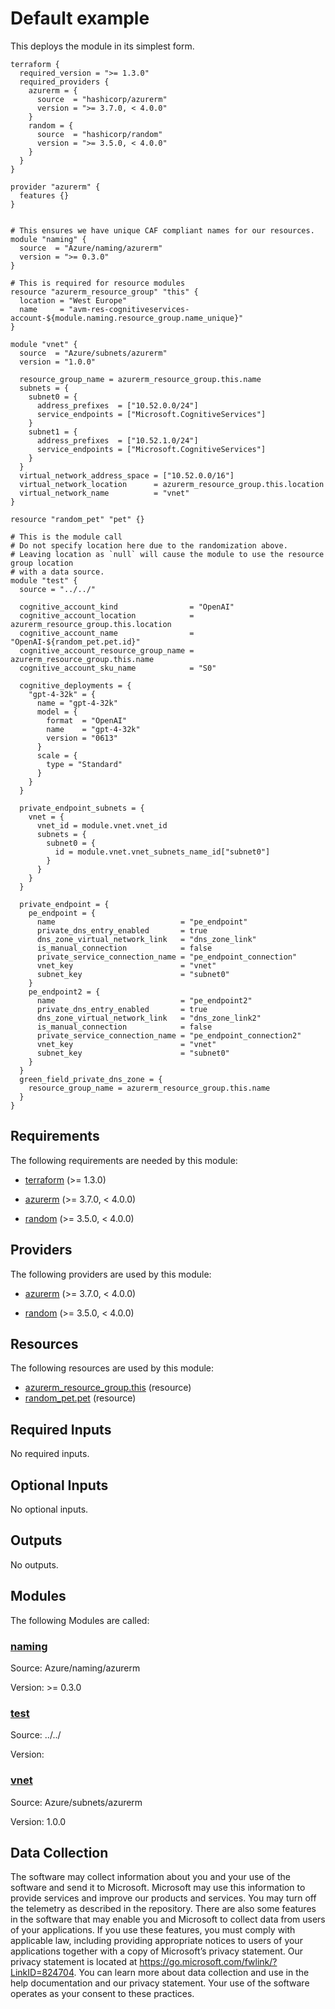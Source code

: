 <!-- BEGIN_TF_DOCS -->
# Default example

This deploys the module in its simplest form.

```hcl
terraform {
  required_version = ">= 1.3.0"
  required_providers {
    azurerm = {
      source  = "hashicorp/azurerm"
      version = ">= 3.7.0, < 4.0.0"
    }
    random = {
      source  = "hashicorp/random"
      version = ">= 3.5.0, < 4.0.0"
    }
  }
}

provider "azurerm" {
  features {}
}


# This ensures we have unique CAF compliant names for our resources.
module "naming" {
  source  = "Azure/naming/azurerm"
  version = ">= 0.3.0"
}

# This is required for resource modules
resource "azurerm_resource_group" "this" {
  location = "West Europe"
  name     = "avm-res-cognitiveservices-account-${module.naming.resource_group.name_unique}"
}

module "vnet" {
  source  = "Azure/subnets/azurerm"
  version = "1.0.0"

  resource_group_name = azurerm_resource_group.this.name
  subnets = {
    subnet0 = {
      address_prefixes  = ["10.52.0.0/24"]
      service_endpoints = ["Microsoft.CognitiveServices"]
    }
    subnet1 = {
      address_prefixes  = ["10.52.1.0/24"]
      service_endpoints = ["Microsoft.CognitiveServices"]
    }
  }
  virtual_network_address_space = ["10.52.0.0/16"]
  virtual_network_location      = azurerm_resource_group.this.location
  virtual_network_name          = "vnet"
}

resource "random_pet" "pet" {}

# This is the module call
# Do not specify location here due to the randomization above.
# Leaving location as `null` will cause the module to use the resource group location
# with a data source.
module "test" {
  source = "../../"

  cognitive_account_kind                = "OpenAI"
  cognitive_account_location            = azurerm_resource_group.this.location
  cognitive_account_name                = "OpenAI-${random_pet.pet.id}"
  cognitive_account_resource_group_name = azurerm_resource_group.this.name
  cognitive_account_sku_name            = "S0"

  cognitive_deployments = {
    "gpt-4-32k" = {
      name = "gpt-4-32k"
      model = {
        format  = "OpenAI"
        name    = "gpt-4-32k"
        version = "0613"
      }
      scale = {
        type = "Standard"
      }
    }
  }

  private_endpoint_subnets = {
    vnet = {
      vnet_id = module.vnet.vnet_id
      subnets = {
        subnet0 = {
          id = module.vnet.vnet_subnets_name_id["subnet0"]
        }
      }
    }
  }

  private_endpoint = {
    pe_endpoint = {
      name                            = "pe_endpoint"
      private_dns_entry_enabled       = true
      dns_zone_virtual_network_link   = "dns_zone_link"
      is_manual_connection            = false
      private_service_connection_name = "pe_endpoint_connection"
      vnet_key                        = "vnet"
      subnet_key                      = "subnet0"
    }
    pe_endpoint2 = {
      name                            = "pe_endpoint2"
      private_dns_entry_enabled       = true
      dns_zone_virtual_network_link   = "dns_zone_link2"
      is_manual_connection            = false
      private_service_connection_name = "pe_endpoint_connection2"
      vnet_key                        = "vnet"
      subnet_key                      = "subnet0"
    }
  }
  green_field_private_dns_zone = {
    resource_group_name = azurerm_resource_group.this.name
  }
}
```

<!-- markdownlint-disable MD033 -->
## Requirements

The following requirements are needed by this module:

- <a name="requirement_terraform"></a> [terraform](#requirement\_terraform) (>= 1.3.0)

- <a name="requirement_azurerm"></a> [azurerm](#requirement\_azurerm) (>= 3.7.0, < 4.0.0)

- <a name="requirement_random"></a> [random](#requirement\_random) (>= 3.5.0, < 4.0.0)

## Providers

The following providers are used by this module:

- <a name="provider_azurerm"></a> [azurerm](#provider\_azurerm) (>= 3.7.0, < 4.0.0)

- <a name="provider_random"></a> [random](#provider\_random) (>= 3.5.0, < 4.0.0)

## Resources

The following resources are used by this module:

- [azurerm_resource_group.this](https://registry.terraform.io/providers/hashicorp/azurerm/latest/docs/resources/resource_group) (resource)
- [random_pet.pet](https://registry.terraform.io/providers/hashicorp/random/latest/docs/resources/pet) (resource)

<!-- markdownlint-disable MD013 -->
## Required Inputs

No required inputs.

## Optional Inputs

No optional inputs.

## Outputs

No outputs.

## Modules

The following Modules are called:

### <a name="module_naming"></a> [naming](#module\_naming)

Source: Azure/naming/azurerm

Version: >= 0.3.0

### <a name="module_test"></a> [test](#module\_test)

Source: ../../

Version:

### <a name="module_vnet"></a> [vnet](#module\_vnet)

Source: Azure/subnets/azurerm

Version: 1.0.0

<!-- markdownlint-disable-next-line MD041 -->
## Data Collection

The software may collect information about you and your use of the software and send it to Microsoft. Microsoft may use this information to provide services and improve our products and services. You may turn off the telemetry as described in the repository. There are also some features in the software that may enable you and Microsoft to collect data from users of your applications. If you use these features, you must comply with applicable law, including providing appropriate notices to users of your applications together with a copy of Microsoft’s privacy statement. Our privacy statement is located at <https://go.microsoft.com/fwlink/?LinkID=824704>. You can learn more about data collection and use in the help documentation and our privacy statement. Your use of the software operates as your consent to these practices.
<!-- END_TF_DOCS -->